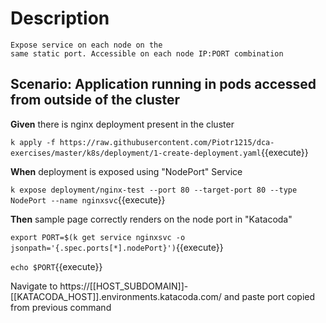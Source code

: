 # Description

    Expose service on each node on the
    same static port. Accessible on each node IP:PORT combination

## Scenario: Application running in pods accessed from outside of the cluster

**Given** there is nginx deployment present in the cluster

`k apply -f https://raw.githubusercontent.com/Piotr1215/dca-exercises/master/k8s/deployment/1-create-deployment.yaml`{{execute}}

**When** deployment is exposed using "NodePort" Service

`k expose deployment/nginx-test --port 80 --target-port 80 --type NodePort --name nginxsvc`{{execute}}

**Then** sample page correctly renders on the node port in "Katacoda"

`export PORT=$(k get service nginxsvc -o jsonpath='{.spec.ports[*].nodePort}')`{{execute}}

`echo $PORT`{{execute}}

Navigate to https://[[HOST_SUBDOMAIN]]-[[KATACODA_HOST]].environments.katacoda.com/ and paste port copied from previous command
